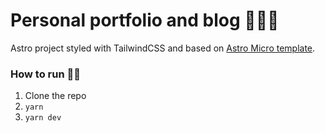 # Personal portfolio and blog 🙋🏻‍♂️

Astro project styled with TailwindCSS and based on [Astro Micro template](https://github.com/trevortylerlee/astro-micro).

### How to run 🏃🏻

1. Clone the repo
1. `yarn`
1. `yarn dev`
